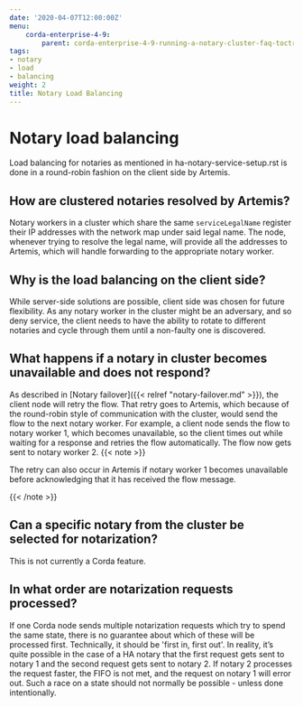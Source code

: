 ```yaml
---
date: '2020-04-07T12:00:00Z'
menu:
    corda-enterprise-4-9:
        parent: corda-enterprise-4-9-running-a-notary-cluster-faq-toctree
tags:
- notary
- load
- balancing
weight: 2
title: Notary Load Balancing
---
```



# Notary load balancing

Load balancing for notaries as mentioned in ha-notary-service-setup.rst is done in a round-robin fashion
on the client side by Artemis.


## How are clustered notaries resolved by Artemis?

Notary workers in a cluster which share the same `serviceLegalName` register their IP addresses with the network map under said legal name.
The node, whenever trying to resolve the legal name, will provide all the addresses to Artemis, which will handle forwarding
to the appropriate notary worker.


## Why is the load balancing on the client side?

While server-side solutions are possible, client side was chosen for future flexibility. As any notary worker in the
cluster might be an adversary, and so deny service, the client needs to have the ability to rotate to different notaries and
cycle through them until a non-faulty one is discovered.


## What happens if a notary in cluster becomes unavailable and does not respond?

As described in [Notary failover]({{< relref "notary-failover.md" >}}), the client node will retry the flow. That retry goes to Artemis, which because of the round-robin
style of communication with the cluster, would send the flow to the next notary worker. For example, a client node sends the flow to notary worker 1, which
becomes unavailable, so the client times out while waiting for a response and retries the flow automatically. The flow now gets sent to notary worker 2.
{{< note >}}

The retry can also occur in Artemis if notary worker 1 becomes unavailable before acknowledging that it has received the flow message.

{{< /note >}}



## Can a specific notary from the cluster be selected for notarization?

This is not currently a Corda feature.


## In what order are notarization requests processed?

If one Corda node sends multiple notarization requests which try to spend the same state, there is no guarantee about which of these will be processed first.
Technically, it should be 'first in, first out'. In reality, it’s quite possible in the case of a HA notary that the first request gets sent
to notary 1 and the second request gets sent to notary 2. If notary 2 processes the request faster, the FIFO is not met, and the request on notary
1 will error out. Such a race on a state should not normally be possible - unless done intentionally.

